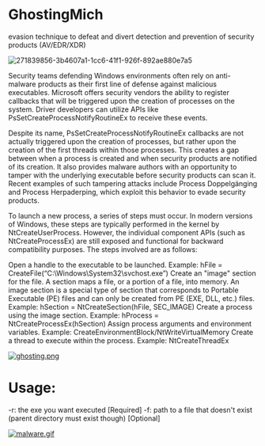 # GhostingMich
evasion technique to defeat and divert detection and prevention of security products (AV/EDR/XDR)

![271839856-3b4607a1-1cc6-41f1-926f-892ae880e7a5](https://github.com/michredteam/GhostingMich/assets/168865716/b8be987e-cd68-4d9e-98d3-8293f45b8d5c)

Security teams defending Windows environments often rely on anti-malware products as their first line of defense against malicious executables. Microsoft offers security vendors the ability to register callbacks that will be triggered upon the creation of processes on the system. Driver developers can utilize APIs like PsSetCreateProcessNotifyRoutineEx to receive these events.

Despite its name, PsSetCreateProcessNotifyRoutineEx callbacks are not actually triggered upon the creation of processes, but rather upon the creation of the first threads within those processes. This creates a gap between when a process is created and when security products are notified of its creation. It also provides malware authors with an opportunity to tamper with the underlying executable before security products can scan it. Recent examples of such tampering attacks include Process Doppelgänging and Process Herpaderping, which exploit this behavior to evade security products.

To launch a new process, a series of steps must occur. In modern versions of Windows, these steps are typically performed in the kernel by NtCreateUserProcess. However, the individual component APIs (such as NtCreateProcessEx) are still exposed and functional for backward compatibility purposes. The steps involved are as follows:

Open a handle to the executable to be launched.
Example: hFile = CreateFile(“C:\Windows\System32\svchost.exe”)
Create an "image" section for the file.
A section maps a file, or a portion of a file, into memory. An image section is a special type of section that corresponds to Portable Executable (PE) files and can only be created from PE (EXE, DLL, etc.) files.
Example: hSection = NtCreateSection(hFile, SEC_IMAGE)
Create a process using the image section.
Example: hProcess = NtCreateProcessEx(hSection)
Assign process arguments and environment variables.
Example: CreateEnvironmentBlock/NtWriteVirtualMemory
Create a thread to execute within the process.
Example: NtCreateThreadEx

[![ghosting.png](https://i.postimg.cc/sgy64Rfd/ghosting.png)](https://postimg.cc/YhnztZmb)

# Usage:
-r: the exe you want executed [Required]
-f: path to a file that doesn't exist (parent directory must exist though) [Optional]

[![malware.gif](https://i.postimg.cc/63GJTZyt/malware.gif)](https://postimg.cc/sQy0NvYN)
